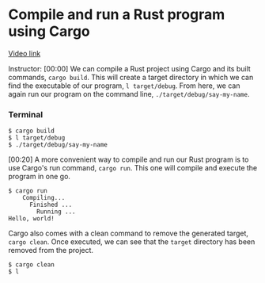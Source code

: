 # Compile and run a Rust program using Cargo

[Video link](https://www.egghead.io/lessons/egghead-compile-and-run-a-rust-program-using-cargo)

Instructor: [00:00] We can compile a Rust project using Cargo and its built commands, `cargo build`. This will create a target directory in which we can find the executable of our program, `l target/debug`. From here, we can again run our program on the command line, `./target/debug/say-my-name`.

### Terminal
```cargo
$ cargo build
$ l target/debug
$ ./target/debug/say-my-name
```

[00:20] A more convenient way to compile and run our Rust program is to use Cargo's run command, `cargo run`. This one will compile and execute the program in one go. 

```cargo
$ cargo run
    Compiling...
      Finished ...
        Running ...
Hello, world!
```

Cargo also comes with a clean command to remove the generated target, `cargo clean`. Once executed, we can see that the `target` directory has been removed from the project.

```cargo
$ cargo clean
$ l
```